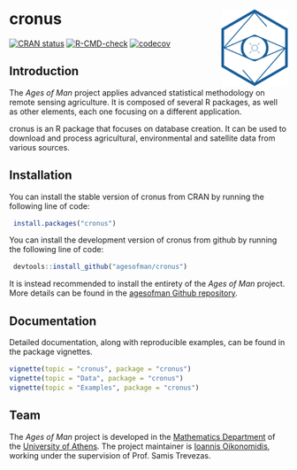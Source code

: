 
<!-- README.md is generated from README.Rmd. Please edit that file -->

# cronus <img src='man/figures/logo.png' align="right" height="139" alt="logo"/>

<!-- badges: start -->

[![CRAN
status](https://www.r-pkg.org/badges/version/cronus)](https://CRAN.R-project.org/package=cronus)
[![R-CMD-check](https://github.com/agesofman/cronus/actions/workflows/R-CMD-check.yaml/badge.svg)](https://github.com/agesofman/cronus/actions/workflows/R-CMD-check.yaml)
[![codecov](https://codecov.io/gh/agesofman/cronus/branch/main/graph/badge.svg)](https://codecov.io/gh/agesofman/cronus)

<!-- badges: end -->

## Introduction

The *Ages of Man* project applies advanced statistical methodology on
remote sensing agriculture. It is composed of several R packages, as
well as other elements, each one focusing on a different application.

cronus is an R package that focuses on database creation. It can be used
to download and process agricultural, environmental and satellite data
from various sources.

## Installation

You can install the stable version of cronus from CRAN by running the
following line of code:

``` r
 install.packages("cronus")
```

You can install the development version of cronus from github by running
the following line of code:

``` r
 devtools::install_github("agesofman/cronus")
```

It is instead recommended to install the entirety of the *Ages of Man*
project. More details can be found in the [agesofman Github
repository](https://github.com/agesofman/agesofman "agesofman Github repository").

## Documentation

Detailed documentation, along with reproducible examples, can be found
in the package vignettes.

``` r
vignette(topic = "cronus", package = "cronus")
vignette(topic = "Data", package = "cronus")
vignette(topic = "Examples", package = "cronus")
```

## Team

The *Ages of Man* project is developed in the [Mathematics
Department](https://en.math.uoa.gr/ "Mathematics Department Homepage")
of the [University of
Athens](https://en.uoa.gr/ "University of Athens Homepage"). The project
maintainer is [Ioannis
Oikonomidis](http://users.uoa.gr/~goikon/ "Ioannis Oikonomidis Homepage"),
working under the supervision of Prof. Samis Trevezas.
